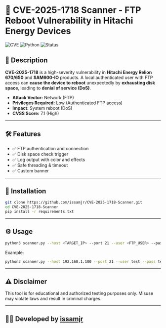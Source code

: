 
# 🚨 CVE-2025-1718 Scanner - FTP Reboot Vulnerability in Hitachi Energy Devices

![CVE](https://img.shields.io/badge/CVE-2025--1718-red) ![Python](https://img.shields.io/badge/Language-Python-blue) ![Status](https://img.shields.io/badge/Status-Active-green)

## 📌 Description

**CVE-2025-1718** is a high-severity vulnerability in **Hitachi Energy Relion 670/650** and **SAM600-IO** products. A local authenticated user with FTP access can **cause the device to reboot** unexpectedly by **exhausting disk space**, leading to **denial of service (DoS)**.

- **Attack Vector:** Network (FTP)
- **Privileges Required:** Low (Authenticated FTP access)
- **Impact:** System reboot (DoS)
- **CVSS Score:** 7.1 (High)

---

## 🛠️ Features

- ✅ FTP authentication and connection
- ✅ Disk space check trigger
- ✅ Log output with color and effects
- ✅ Safe threading & timeout
- ✅ Custom banner

---

## 🚀 Installation

```bash
git clone https://github.com/issamjr/CVE-2025-1718-Scanner.git
cd CVE-2025-1718-Scanner
pip install -r requirements.txt
```

---

## ⚙️ Usage

```bash
python3 scanner.py --host <TARGET_IP> --port 21 --user <FTP_USER> --pass <FTP_PASS>
```

Example:

```bash
python3 scanner.py --host 192.168.1.100 --port 21 --user test --pass test123
```

---

## ⚠️ Disclaimer

This tool is for educational and authorized testing purposes only. Misuse may violate laws and result in criminal charges.

---

## 👨‍💻 Developed by [issamjr](https://github.com/issamjr)
